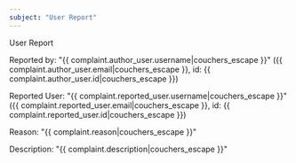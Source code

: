 ```yaml
---
subject: "User Report"
---
```


User Report

Reported by: "{{ complaint.author_user.username|couchers_escape }}" ({{ complaint.author_user.email|couchers_escape }}, id: {{ complaint.author_user.id|couchers_escape }})

Reported User: "{{ complaint.reported_user.username|couchers_escape }}" ({{ complaint.reported_user.email|couchers_escape }}, id: {{ complaint.reported_user.id|couchers_escape }})

Reason: "{{ complaint.reason|couchers_escape }}"

Description:
"{{ complaint.description|couchers_escape }}"
